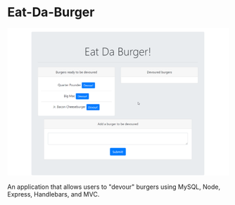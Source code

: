 # Eat-Da-Burger

![Image of App](public/assets/images/eat-da-burger.png)

An application that allows users to "devour" burgers using MySQL, Node, Express, Handlebars, and MVC.
